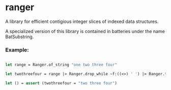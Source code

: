 # ranger

A library for efficient contigious integer slices of indexed data structures.

A specialized version of this library is contained in batteries under the
name BatSubstring.

### Example:

```ocaml

let range = Ranger.of_string "one two three four"

let twothreefour = range |> Ranger.drop_while ~f:((<>) ' ') |> Ranger.tl_exn

let () = assert (twothreefour = "two three four")

```

